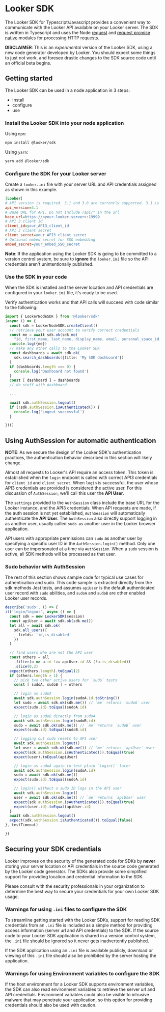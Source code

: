 # Looker SDK

The Looker SDK for Typescript/Javascript provides a convenient way to communicate with the Looker API available on your 
Looker server. The SDK is written in Typescript and uses the Node [request](https://www.npmjs.com/package/request) and 
[request promise native](https://www.npmjs.com/package/request-promise-native) modules for processing HTTP requests.

**DISCLAIMER**: This is an _experimental_ version of the Looker SDK, using a new code generator developed by Looker. 
You should expect some things to just not work, and foresee drastic changes to the SDK source code until an official
beta begins. 
 
## Getting started

The Looker SDK can be used in a node application in 3 steps:

* install
* configure
* use

### Install the Looker SDK into your node application

Using `npm`:

```bash
npm install @looker/sdk
```

Using `yarn`:

```bash
yarn add @looker/sdk
```
 
### Configure the SDK for your Looker server

Create a `looker.ini` file with your server URL and API credentials assigned as shown in this example.

```ini
[Looker]
# API version is required. 3.1 and 3.0 are currently supported. 3.1 is highly recommended.
api_version=3.1
# Base URL for API. Do not include /api/* in the url
base_url=https://<your-looker-server>:19999
# API 3 client id
client_id=your_API3_client_id
# API 3 client secret
client_secret=your_API3_client_secret
# Optional embed secret for SSO embedding
embed_secret=your_embed_SSO_secret
```

**Note**: If the application using the Looker SDK is going to be committed to a version control system, be sure to 
**ignore** the `looker.ini` file so the API credentials aren't unintentionally published.

### Use the SDK in your code

When the SDK is installed and the server location and API credentials are configured in your `looker.ini` file, 
it's ready to be used.

Verify authentication works and that API calls will succeed with code similar to the following:

```typescript
import { LookerNodeSDK } from '@looker/sdk'
(async () => {
  const sdk = LookerNodeSDK.createClient()
  // retrieve your user account to verify correct credentials
  const me = await sdk.ok(sdk.me(
    "id, first_name, last_name, display_name, email, personal_space_id, home_space_id, group_ids, role_ids"))
  console.log({me})
  // make any other calls to the Looker SDK
  const dashboards = await sdk.ok(
    sdk.search_dashboards({title: 'My SDK dashboard'})
  )
  if (dashboards.length === 0) {
    console.log('Dashboard not found')
  }
  const [ dashboard ] = dashboards
  // do stuff with dashboard

  ...

  await sdk.authSession.logout()
  if (!sdk.authSession.isAuthenticated()) {
    console.log('Logout successful')
  }

})()
```

## Using AuthSession for automatic authentication

**NOTE**: As we secure the design of the Looker SDK's authentication practices, the authentication behavior described 
in this section will likely change.

Almost all requests to Looker's API require an access token. This token is established when the `login` endpoint 
is called with correct API3 credentials for `client_id` and `client_secret`. When `login` is successful, the 
user whose API3 credentials are provided is considered the active user. For this discussion of `AuthSession`, we'll
call this user the **API User**. 

The `settings` provided to the `AuthSession` class include the base URL for the Looker instance, and the API3 credentials.
When API requests are made, if the auth session is not yet established, `AuthSession` will automatically authenticate
the **API User**. The `AuthSession` also directly support logging in as another user, usually called `sudo as` another
user in the Looker browser application.

API users with appropriate permissions can `sudo` as another user by specifying a specific user ID in the 
`AuthSession.login()` method. Only one user can be impersonated at a time via `AuthSession`. When a `sudo` session is 
active, all SDK methods will be processed as that user.
  
### Sudo behavior with AuthSession

The rest of this section shows sample code for typical use cases for authentication and sudo. This code sample is extracted
directly from the sdk methods Jest tests, and assumes `apiUser` is the default authenticated user record with `sudo` abilities, 
and `sudoA` and `sudoB` are other enabled Looker user records.

```typescript
describe('sudo', () => {
it('login/logout', async () => {
  const sdk = new LookerSDK(session)
  const apiUser = await sdk.ok(sdk.me())
  let all = await sdk.ok(
    sdk.all_users({
      fields: 'id,is_disabled'
    })
  )

  // find users who are not the API user
  const others = all
    .filter(u => u.id !== apiUser.id && (!u.is_disabled))
    .slice(0,2)
  expect(others.length).toEqual(2)
  if (others.length > 1) {
    // pick two other active users for `sudo` tests
    const [ sudoA, sudoB ] = others

    // login as sudoA
    await sdk.authSession.login(sudoA.id.toString())
    let sudo = await sdk.ok(sdk.me()) // `me` returns `sudoA` user
    expect(sudo.id).toEqual(sudoA.id)

    // login as sudoB directly from sudoA
    await sdk.authSession.login(sudoB.id)
    sudo = await sdk.ok(sdk.me()) // `me` returns `sudoB` user
    expect(sudo.id).toEqual(sudoB.id)

    // logging out sudo resets to API user
    await sdk.authSession.logout()
    let user = await sdk.ok(sdk.me()) // `me` returns `apiUser` user
    expect(sdk.authSession.isAuthenticated()).toEqual(true)
    expect(user).toEqual(apiUser)

    // login as sudoA again to test plain `login()` later
    await sdk.authSession.login(sudoA.id)
    sudo = await sdk.ok(sdk.me())
    expect(sudo.id).toEqual(sudoA.id)

    // login() without a sudo ID logs in the API user
    await sdk.authSession.login()
    user = await sdk.ok(sdk.me()) // `me` returns `apiUser` user
    expect(sdk.authSession.isAuthenticated()).toEqual(true)
    expect(user.id).toEqual(apiUser.id)
  }
  await sdk.authSession.logout()
  expect(sdk.authSession.isAuthenticated()).toEqual(false)
}, testTimeout)

})
```

## Securing your SDK credentials

Looker improves on the security of the generated code for SDKs by **never** storing your server location or API credentials
in the source code generated by the Looker code generator. The SDKs also provide some simplified support for providing
location and credential information to the SDK. 

Please consult with the security professionals in your organization to determine the best way to secure your credentials 
for your own Looker SDK usage.

### Warnings for using `.ini` files to configure the SDK

To streamline getting started with the Looker SDKs, support for reading SDK credentials from an `.ini` file is included
as a simple method for providing access information (server url and API credentials) to the SDK. If the source code to 
your Looker SDK application is shared in a version control system, the `.ini` file should be ignored so it never gets 
inadvertently published.

If the SDK application using an `.ini` file is available publicly, download or viewing of this `.ini` file should also
be prohibited by the server hosting the application. 
 
### Warnings for using Environment variables to configure the SDK

If the host environment for a Looker SDK supports environment variables, the SDK can also read environment variables
to retrieve the server url and API credentials. Environment variables could also be visible to intrusive malware that
may penetrate your application, so this option for providing credentials should also be used with caution.
